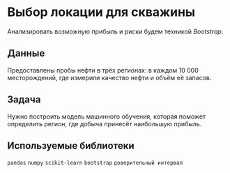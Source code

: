 # Выбор локации для скважины

Анализировать возможную прибыль и риски будем техникой *Bootstrap*.

## Данные

Предоставлены пробы нефти в трёх регионах: в каждом 10 000 месторождений, где измерили качество нефти и объём её запасов. 

## Задача

Нужно построить модель машинного обучения, которая поможет определить регион, где добыча принесёт наибольшую прибыль. 


## Используемые библиотеки
`pandas` `numpy` `scikit-learn` `bootstrap` `доверительный интервал`





